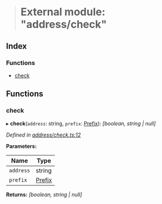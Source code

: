 > # External module: "address/check"

## Index

### Functions

* [check](_address_check_.md#check)

## Functions

###  check

▸ **check**(`address`: string, `prefix`: [Prefix](_address_types_.md#prefix)): *[boolean, string | null]*

*Defined in [address/check.ts:12](https://github.com/polkadot-js/common/blob/8fdfd7f/packages/util-crypto/src/address/check.ts#L12)*

**Parameters:**

Name | Type |
------ | ------ |
`address` | string |
`prefix` | [Prefix](_address_types_.md#prefix) |

**Returns:** *[boolean, string | null]*